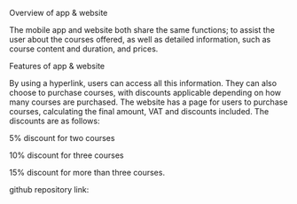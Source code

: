 Overview of app & website 

The mobile app and website both share the same functions; to assist the user about the courses offered, as well as detailed information, such as course content and duration, and prices. 

Features of app & website

By using a hyperlink, users can access all this information. They can also choose to purchase courses, with discounts applicable depending on how many courses are purchased.
The website has a page for users to purchase courses, calculating the final amount, VAT and discounts included.
The discounts are as follows:

5% discount for two courses

10% discount for three courses

15% discount for more than three courses.

github repository link: 


